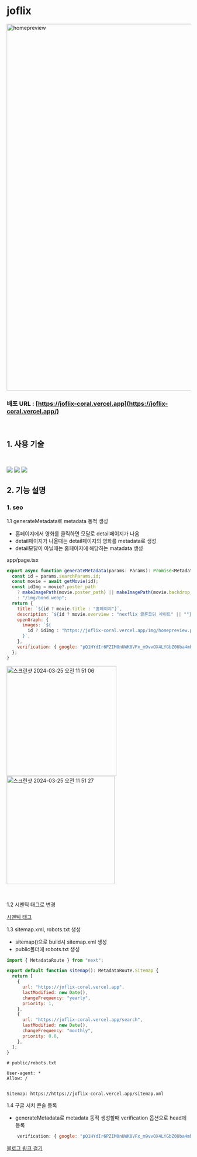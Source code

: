 # joflix

<img width="1000" alt="homepreview" src="https://github.com/sheepdog13/joflix/assets/112137282/fe7fb4f8-dd15-4b43-9ebb-dd718c841e6d">

<br>

### 배포 URL : [https://joflix-coral.vercel.app](https://joflix-coral.vercel.app/)

<br>

## 1. 사용 기술

<br>

<p>
<img src="https://img.shields.io/badge/next.js-000000?style=for-the-badge&logo=nextdotjs&logoColor=white">
<img src="https://img.shields.io/badge/TypeScript-3178C6?&style=for-the-badge&logo=Typescript&logoColor=white">
<img src="https://img.shields.io/badge/tailwindcss-06B6D4?style=for-the-badge&logo=tailwindcss&logoColor=white">
</p>

## 2. 기능 설명

### 1. seo

1.1 generateMetadata로 metadata 동적 생성

- 홈페이지에서 영화를 클릭하면 모달로 detail페이지가 나옴
- detail페이지가 나올때는 detail페이지의 영화를 metadata로 생성
- detail모달이 아닐때는 홈페이지에 해당하는 matadata 생성

app/page.tsx

```js
export async function generateMetadata(params: Params): Promise<Metadata> {
  const id = params.searchParams.id;
  const movie = await getMovie(id);
  const idImg = movie?.poster_path
    ? makeImagePath(movie.poster_path) || makeImagePath(movie.backdrop_path)
    : "/img/bond.webp";
  return {
    title: `${id ? movie.title : "홈페이지"}`,
    description: `${id ? movie.overview : "nexflix 클론코딩 사이트" || ""}`,
    openGraph: {
      images: `${
        id ? idImg : "https://joflix-coral.vercel.app/img/homepreview.png"
      }`,
    },
    verification: { google: "pQ1HYdIr6PZIM0nUWK8VFx_m9vvOX4LYGbZ0Uba4mbE" },
  };
}
```

<p>
<img width="300" alt="스크린샷 2024-03-25 오전 11 51 06" src="https://github.com/sheepdog13/joflix/assets/112137282/67bc811e-f05a-44a9-90cf-0da5753b64a8">
<img width="295" alt="스크린샷 2024-03-25 오전 11 51 27" src="https://github.com/sheepdog13/joflix/assets/112137282/ce644a4e-5733-4050-9c0e-8ccade8a5c40">
</p>

<br>

1.2 시멘틱 태그로 변경

[시멘틱 태그](https://github.com/sheepdog13/joflix/commit/7274aed4c97dd1c0c193e246a937dc9ff085ea3f)

1.3 sitemap.xml, robots.txt 생성

- sitemap()으로 build시 sitemap.xml 생성
- public폴더에 robots.txt 생성

```js
import { MetadataRoute } from "next";

export default function sitemap(): MetadataRoute.Sitemap {
  return [
    {
      url: "https://joflix-coral.vercel.app",
      lastModified: new Date(),
      changeFrequency: "yearly",
      priority: 1,
    },
    {
      url: "https://joflix-coral.vercel.app/search",
      lastModified: new Date(),
      changeFrequency: "monthly",
      priority: 0.8,
    },
  ];
}
```

```
# public/robots.txt

User-agent: *
Allow: /


Sitemap: https://https://joflix-coral.vercel.app/sitemap.xml
```

1.4 구글 서치 콘솔 등록

- generateMetadata로 metadata 동적 생성할때 verification 옵션으로 head에 등록

```js
    verification: { google: "pQ1HYdIr6PZIM0nUWK8VFx_m9vvOX4LYGbZ0Uba4mbE" },

```

[블로그 링크 걸기](https://github.com/sheepdog13/joflix/commit/7274aed4c97dd1c0c193e246a937dc9ff085ea3f)
